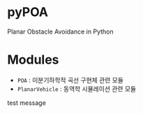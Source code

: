 # pyPOA
Planar Obstacle Avoidance in Python



# Modules

- `POA` : 미분기하학적 곡선 구현체 관련 모듈
- `PlanarVehicle` : 동역학 시뮬레이션 관련 모듈



test message
